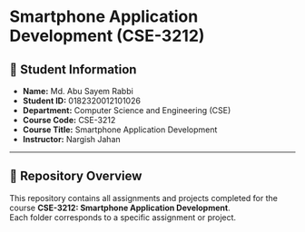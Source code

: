 # Smartphone Application Development (CSE-3212)

## 👤 Student Information
- **Name:** Md. Abu Sayem Rabbi  
- **Student ID:** 0182320012101026 
- **Department:** Computer Science and Engineering (CSE)  
- **Course Code:** CSE-3212  
- **Course Title:** Smartphone Application Development  
- **Instructor:** Nargish Jahan

---

## 📂 Repository Overview
This repository contains all assignments and projects completed for the course **CSE-3212: Smartphone Application Development**.  
Each folder corresponds to a specific assignment or project.
